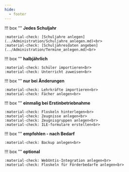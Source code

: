 ```yaml
---
hide:
  - footer
---
```


!!! box ""
    **Jedes Schuljahr**<br>

    :material-check: [Schuljahre anlegen](../Administration/Schuljahre_anlegen.md)<br>
    :material-check: [Schuljahresdaten angeben](../Administration/Termine_anlegen.md)<br>

!!! box ""
    **halbjährlich**<br>

    :material-check: Schüler importieren<br>
    :material-check: Unterricht zuweisen<br>

!!! box ""
    **nur bei Änderungen**<br>

    :material-check: Lehrkräfte importieren<br>
    :material-check: Fächer anlegen<br>

!!! box ""
    **einmalig bei  Erstinbetriebnahme**<br>

    :material-check: Floskeln hinterlegen<br>
    :material-check: Zeugnisse anlegen<br>
    :material-check: Zeugnisgruppen anlegen<br>
    :material-check: ILE-formulare erstellen<br>

!!! box ""
    **empfohlen - nach Bedarf**<br>

    :material-check: Backup anlegen<br>

!!! box ""
    **optional**<br>

    :material-check: WebUntis-Integration anlegen<br>
    :material-check: Floskeln für Förderbedarfe anlegen<br>
